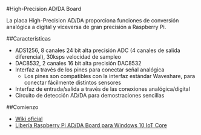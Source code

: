 <!--
---
name: High-Precision AD/DA Board
class: board
type: adc
formfactor: HAT
manufacturer: Waveshare
collected: Otro
description: 8 channel Analogue to Digital Converter & 2 channel Digital to Analogue Converter
url: http://www.waveshare.com/High-Precision-AD-DA-Board.htm
schematic: http://www.waveshare.com/wiki/File:High-Precision-AD-DA--Schematic.pdf
buy: http://www.waveshare.com/High-Precision-AD-DA-Board.htm
image: 'waveshare-adda-board.png'
pincount: 40
eeprom: no
power:
  '1':
  '2':
  '4':
  '17':
ground:
  '6':
  '9':
  '14':
  '20':
  '25':
  '30':
  '34':
  '39':
pin:
  '11':
    name: DRDY
    mode: output
    active: low
  '12':
    name: RESET
    mode: output
    active: high
  '13':
    name: PDWN
    mode: input
    active: low
  '15':
    name: CS0
    mode: output
    active: low
  '16':
    name: CS1
    mode: output
    active: low
  '19':
    mode: spi
  '21':
    mode: spi
  '23':
    mode: spi
-->
#High-Precision AD/DA Board

La placa High-Precision AD/DA proporciona funciones de conversión analógica a digital y viceversa de gran precisión a Raspberry Pi.

##Características

- ADS1256, 8 canales 24 bit alta precisión ADC (4 canales de salida diferencial), 30ksps velocidad de sampleo
- DAC8532, 2 canales 16 bit alta precisión DAC8532
- Interfaz a través de los pines para conectar señal analógica
    - Los pines son compatibles con la interfaz estándar Waveshare, para conectar fácilmente distintos sensores
- Interfaz de entrada/salida a través de las conexiones analógica/digital
- Circuito de detección AD/DA para demostraciones sencillas

##Comienzo

- [Wiki oficial](http://www.waveshare.com/wiki/High-Precision_AD/DA_Board)
- [Libería Raspberry Pi AD/DA Board para Windows 10 IoT Core](https://www.hackster.io/laserbrain/raspberry-pi-ad-da-board-library-for-window-10-iot-core-c8cc34 "www.hackster.io")
